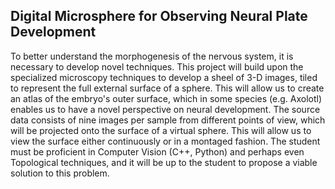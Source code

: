 ## Digital Microsphere for Observing Neural Plate Development

To better understand the morphogenesis of the nervous system, it is necessary to develop novel techniques. This project will build upon the specialized microscopy techniques to develop a sheel of 3-D images, tiled to represent the full external surface of a sphere. This will allow us to create an atlas of the embryo's outer surface, which in some species (e.g. Axolotl) enables us to have a novel perspective on neural development. The source data consists of nine images per sample from different points of view, which will be projected onto the surface of a virtual sphere. This will allow us to view the surface either continuously or in a montaged fashion. The student must be proficient in Computer Vision (C++, Python) and perhaps even Topological techniques, and it will be up to the student to propose a viable solution to this problem.  
